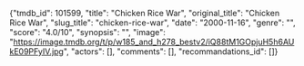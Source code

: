 {"tmdb_id": 101599, "title": "Chicken Rice War", "original_title": "Chicken Rice War", "slug_title": "chicken-rice-war", "date": "2000-11-16", "genre": "", "score": "4.0/10", "synopsis": "", "image": "https://image.tmdb.org/t/p/w185_and_h278_bestv2/iQ88tM1GOpjuH5h6AUkE09PFyIV.jpg", "actors": [], "comments": [], "recommandations_id": []}